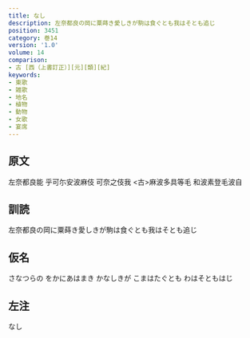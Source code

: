 ```yaml
---
title: なし
description: 左奈都良の岡に粟蒔き愛しきが駒は食ぐとも我はそとも追じ
position: 3451
category: 巻14
version: '1.0'
volume: 14
comparison:
- 古 [西（上書訂正）][元][類][紀]
keywords:
- 東歌
- 雑歌
- 地名
- 植物
- 動物
- 女歌
- 宴席
---
```


## 原文

左奈都良能 乎可尓安波麻伎 可奈之伎我 <古>麻波多具等毛 和波素登毛波自

## 訓読

左奈都良の岡に粟蒔き愛しきが駒は食ぐとも我はそとも追じ

## 仮名

さなつらの をかにあはまき かなしきが こまはたぐとも わはそともはじ

## 左注

なし
